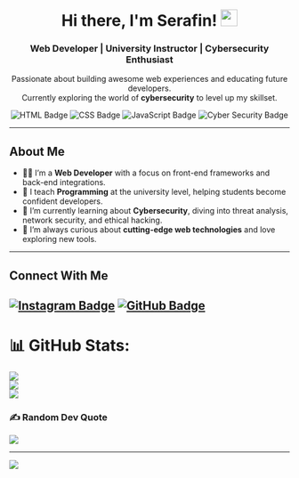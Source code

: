 <!-- Header -->
<h1 align="center">Hi there, I'm Serafin! <img src="https://media.giphy.com/media/hvRJCLFzcasrR4ia7z/giphy.gif" width="30px"/></h1>
<h3 align="center">Web Developer | University Instructor | Cybersecurity Enthusiast</h3>

<!-- Intro -->
<p align="center">
  Passionate about building awesome web experiences and educating future developers. <br/>
  Currently exploring the world of <strong>cybersecurity</strong> to level up my skillset.
</p>

<!-- Badges & Stats -->
<p align="center">
  <!-- Example badges; replace with your favorite tools or ones that represent you -->
  <img src="https://img.shields.io/badge/HTML5-E34F26?style=flat-square&logo=html5&logoColor=white" alt="HTML Badge"/>
  <img src="https://img.shields.io/badge/CSS3-1572B6?style=flat-square&logo=css3&logoColor=white" alt="CSS Badge"/>
  <img src="https://img.shields.io/badge/JavaScript-F7DF1E?style=flat-square&logo=javascript&logoColor=black" alt="JavaScript Badge"/>
  <img src="https://img.shields.io/badge/Cyber%20Security-121212?style=flat-square&logo=hackthebox&logoColor=9FEF00" alt="Cyber Security Badge"/>
</p>

---

<!-- About Me Section -->
## About Me

- 👨‍💻 I’m a **Web Developer** with a focus on front-end frameworks and back-end integrations.  
- 🏫 I teach **Programming** at the university level, helping students become confident developers.  
- 🔐 I’m currently learning about **Cybersecurity**, diving into threat analysis, network security, and ethical hacking.  
- 👀 I’m always curious about **cutting-edge web technologies** and love exploring new tools.

---

<!-- Contact & Connect -->
## Connect With Me

[![Instagram Badge](https://img.shields.io/badge/-Instagram-E4405F?style=flat-square&logo=instagram&logoColor=white)](https://www.instagram.com/ser.serafin/)
[![GitHub Badge](https://img.shields.io/badge/-GitHub-333333?style=flat-square&logo=github&logoColor=white)](https://github.com/sserafinn)
---

# 📊 GitHub Stats:
![](https://github-readme-stats.vercel.app/api?username=SSerafinn&theme=discord_old_blurple&hide_border=false&include_all_commits=false&count_private=true)<br/>
![](https://github-readme-streak-stats.herokuapp.com/?user=SSerafinn&theme=discord_old_blurple&hide_border=false)<br/>
![](https://github-readme-stats.vercel.app/api/top-langs/?username=SSerafinn&theme=discord_old_blurple&hide_border=false&include_all_commits=false&count_private=true&layout=compact)

### ✍️ Random Dev Quote
![](https://quotes-github-readme.vercel.app/api?type=horizontal&theme=radical)

---
[![](https://visitcount.itsvg.in/api?id=SSerafinn&icon=0&color=0)](https://visitcount.itsvg.in)

<!-- Proudly created with GPRM ( https://gprm.itsvg.in ) -->
